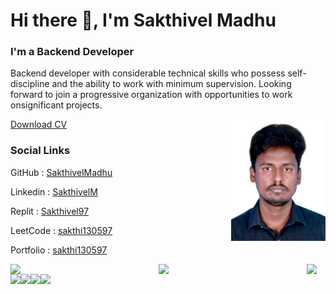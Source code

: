
# Hi there 👋, I'm Sakthivel Madhu
<h3 align="left" width="50%" >I'm a <span class="typing">Backend Developer</span></h3>
<p align="left" width="50%" >Backend developer with considerable
    technical skills who possess self-discipline
    and the ability to work with minimum
    supervision. Looking forward to join a
    progressive organization with opportunities
    to work onsignificant projects.</p>
<a href="Sakthivel_Madhu_Resume (3).pdf" download >Download CV</a>
<img width="30%" align="right" src="IMG_7887.jpg" alt=""> <br>


















<h3> Social Links </h3>
<p>GitHub : <a class="okok" href="https://github.com/SakthivelMadhu">SakthivelMadhu</a></p>
<p>Linkedin : <a class="okok" href="https://www.linkedin.com/in/sakthivel-madhu-864647238/">SakthivelM</a></p>
<p>Replit : <a class="okok" href="https://replit.com/@sakthivelMadhu">Sakthivel97</a></p>
<p>LeetCode : <a class="okok" href="https://leetcode.com/sakthi130597/">sakthi130597</a></p>
<p>Portfolio : <a class="okok" href="https://sakthivelmadhu.github.io/">sakthi130597</a></p>

<img align="left" width="47%" src="https://github-readme-stats.vercel.app/api?username=SakthivelMadhu&show_icons=true&theme=radica" />


<img align="left" width="47%" src="https://github-readme-stats.vercel.app/api/top-langs/?username=SakthivelMadhu&langs_count=8" />

<img align="left"  src="https://img.shields.io/badge/javascript-%23323330.svg?style=for-the-badge&logo=javascript&logoColor=%23F7DF1E" />

<img align="left"  src="https://img.shields.io/badge/java-%23ED8B00.svg?style=for-the-badge&logo=java&logoColor=white" />

<img align="left"  src="https://img.shields.io/badge/html5-%23E34F26.svg?style=for-the-badge&logo=html5&logoColor=white" />

<img align="left"  src="https://img.shields.io/badge/css3-%231572B6.svg?style=for-the-badge&logo=css3&logoColor=white" />

<img align="left"  src="https://img.shields.io/badge/python-3670A0?style=for-the-badge&logo=python&logoColor=ffdd54" />
